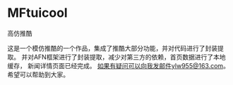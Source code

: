# MFtuicool
高仿推酷

这是一个模仿推酷的一个作品，集成了推酷大部分功能，并对代码进行了封装提取。
并对AFN框架进行了封装提取，减少对第三方的依赖，首页数据进行了本地缓存，
新闻详情页面已经完成。
如果有疑问可以向我发邮件ylw955@163.com。
希望可以帮助到大家。
